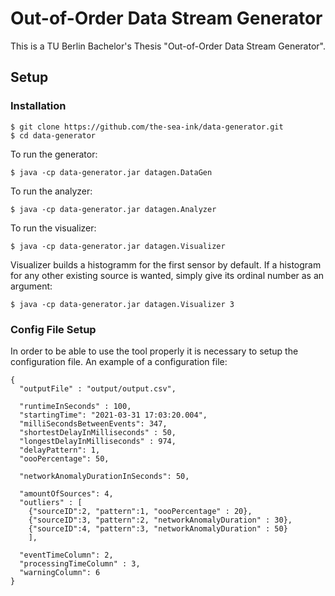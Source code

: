 # Out-of-Order Data Stream Generator

This is a TU Berlin Bachelor's Thesis "Out-of-Order Data Stream Generator". 

## Setup
### Installation
```
$ git clone https://github.com/the-sea-ink/data-generator.git
$ cd data-generator
```
To run the generator: 
```
$ java -cp data-generator.jar datagen.DataGen
```
To run the analyzer: 
```
$ java -cp data-generator.jar datagen.Analyzer
```
To run the visualizer: 
```
$ java -cp data-generator.jar datagen.Visualizer 
```
Visualizer builds a histogramm for the first sensor by default. If a histogram for any other existing source is wanted, simply give its ordinal number as an argument: 
```
$ java -cp data-generator.jar datagen.Visualizer 3
```


### Config File Setup
In order to be able to use the tool properly it is necessary to setup the configuration file. 
An example of a configuration file:
```
{
  "outputFile" : "output/output.csv",

  "runtimeInSeconds" : 100,
  "startingTime": "2021-03-31 17:03:20.004",
  "milliSecondsBetweenEvents": 347,
  "shortestDelayInMilliseconds" : 50,
  "longestDelayInMilliseconds" : 974,
  "delayPattern": 1,
  "oooPercentage": 50,

  "networkAnomalyDurationInSeconds": 50,

  "amountOfSources": 4,
  "outliers" : [
    {"sourceID":2, "pattern":1, "oooPercentage" : 20},
    {"sourceID":3, "pattern":2, "networkAnomalyDuration" : 30},
    {"sourceID":4, "pattern":3, "networkAnomalyDuration" : 50}
    ],

  "eventTimeColumn": 2,
  "processingTimeColumn" : 3,
  "warningColumn": 6
} 
```
